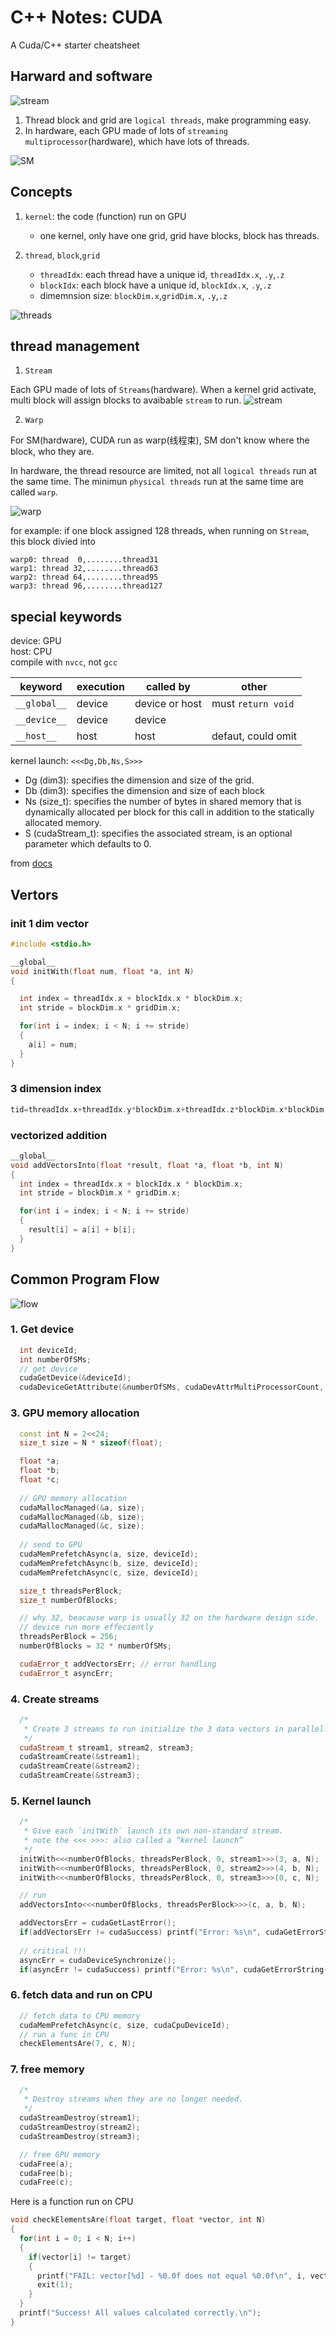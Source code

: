 # C++ Notes: CUDA



A Cuda/C++ starter cheatsheet

## Harward and software

![stream](/images/cuda/cuda-hardware.png)
1. Thread block and grid are `logical threads`, make programming easy.
2. In hardware, each GPU made of lots of `streaming multiprocessor`(hardware), which have lots of threads.

![SM](/images/cuda/cuda-SM.png)

## Concepts

1. `kernel`:  the code (function) run on GPU
    - one kernel, only have one grid, grid have blocks, block has threads. 

2. `thread`, `block`,`grid`
   - `threadIdx`: each thread have a unique id, `threadIdx.x`, `.y`,`.z`
   - `blockIdx`:  each block have a unique id,  `blockIdx.x`, `.y`,`.z`
   - dimemnsion size: `blockDim.x`,`gridDim.x`, `.y`,`.z`
 
![threads](/images/cuda/cuda-threadmapping.png)

## thread management

1.  `Stream` 

Each GPU made of lots of `Streams`(hardware). When a kernel grid activate, multi block will assign blocks to avaibable `stream` to run.
![stream](/images/cuda/cuda-streams.png)

2.  `Warp`

For SM(hardware), CUDA run as warp(线程束), SM don't know where the block, who they are.  

In hardware, the thread resource are limited, not all `logical threads` run at the same time. The minimun `physical threads` run at the same time are called `warp`. 

![warp](/images/cuda/cuda-warps.png)


for example: if one block assigned 128 threads, when running on `Stream`, this block divied into
```
warp0: thread  0,........thread31
warp1: thread 32,........thread63
warp2: thread 64,........thread95
warp3: thread 96,........thread127
```

## special keywords

device: GPU  
host: CPU  
compile with `nvcc`, not `gcc`

| keyword | execution | called by  | other |
| --- | --- | --- | --- |
| `__global__` | device | device or host | must `return void` |
| `__device__` | device | device |  | 
| `__host__`   | host   | host   | defaut, could omit |


kernel launch: `<<<Dg,Db,Ns,S>>>`

- Dg (dim3): specifies the dimension and size of the grid.
- Db (dim3): specifies the dimension and size of each block
- Ns (size_t): specifies the number of bytes in shared memory that is dynamically allocated per block for this call in addition to the statically allocated memory.
- S (cudaStream_t): specifies the associated stream, is an optional parameter which defaults to 0.
 
from [docs](https://docs.nvidia.com/cuda/cuda-c-programming-guide/#execution-configuration)


## Vertors

### init 1 dim vector

```cpp
#include <stdio.h>

__global__
void initWith(float num, float *a, int N)
{

  int index = threadIdx.x + blockIdx.x * blockDim.x;
  int stride = blockDim.x * gridDim.x;

  for(int i = index; i < N; i += stride)
  {
    a[i] = num;
  }
}
```

### 3 dimension index

```cpp
tid=threadIdx.x+threadIdx.y*blockDim.x+threadIdx.z*blockDim.x*blockDim.y
```

### vectorized addition

```cpp
__global__
void addVectorsInto(float *result, float *a, float *b, int N)
{
  int index = threadIdx.x + blockIdx.x * blockDim.x;
  int stride = blockDim.x * gridDim.x;

  for(int i = index; i < N; i += stride)
  {
    result[i] = a[i] + b[i];
  }
}
```

## Common Program Flow

![flow](/images/cuda/cuda-ProgramFlow.jpg)

### 1. Get device 

```cpp
  int deviceId;
  int numberOfSMs;
  // get device
  cudaGetDevice(&deviceId);
  cudaDeviceGetAttribute(&numberOfSMs, cudaDevAttrMultiProcessorCount, deviceId);
```

### 3. GPU memory allocation

```cpp
  const int N = 2<<24;
  size_t size = N * sizeof(float);

  float *a;
  float *b;
  float *c;
  
  // GPU memory allocation
  cudaMallocManaged(&a, size);
  cudaMallocManaged(&b, size);
  cudaMallocManaged(&c, size);
  
  // send to GPU
  cudaMemPrefetchAsync(a, size, deviceId);
  cudaMemPrefetchAsync(b, size, deviceId);
  cudaMemPrefetchAsync(c, size, deviceId);

  size_t threadsPerBlock;
  size_t numberOfBlocks;

  // why 32, beacause warp is usually 32 on the hardware design side.
  // device run more effeciently
  threadsPerBlock = 256;
  numberOfBlocks = 32 * numberOfSMs;

  cudaError_t addVectorsErr; // error handling
  cudaError_t asyncErr;
```

### 4. Create streams

```cpp
  /*
   * Create 3 streams to run initialize the 3 data vectors in parallel.
   */
  cudaStream_t stream1, stream2, stream3;
  cudaStreamCreate(&stream1);
  cudaStreamCreate(&stream2);
  cudaStreamCreate(&stream3);
```

### 5. Kernel launch

```cpp
  /*
   * Give each `initWith` launch its own non-standard stream.
   * note the <<< >>>: also called a “kernel launch”
   */
  initWith<<<numberOfBlocks, threadsPerBlock, 0, stream1>>>(3, a, N);
  initWith<<<numberOfBlocks, threadsPerBlock, 0, stream2>>>(4, b, N);
  initWith<<<numberOfBlocks, threadsPerBlock, 0, stream3>>>(0, c, N);

  // run
  addVectorsInto<<<numberOfBlocks, threadsPerBlock>>>(c, a, b, N);

  addVectorsErr = cudaGetLastError();
  if(addVectorsErr != cudaSuccess) printf("Error: %s\n", cudaGetErrorString(addVectorsErr));
  
  // critical !!!
  asyncErr = cudaDeviceSynchronize();
  if(asyncErr != cudaSuccess) printf("Error: %s\n", cudaGetErrorString(asyncErr));
```

### 6. fetch data and run on CPU

```cpp
  // fetch data to CPU memory
  cudaMemPrefetchAsync(c, size, cudaCpuDeviceId);
  // run a func in CPU
  checkElementsAre(7, c, N);
```

### 7. free memory

```cpp
  /*
   * Destroy streams when they are no longer needed.
   */
  cudaStreamDestroy(stream1);
  cudaStreamDestroy(stream2);
  cudaStreamDestroy(stream3);

  // free GPU memory
  cudaFree(a);
  cudaFree(b);
  cudaFree(c);
```

Here is a function run on CPU

```cpp
void checkElementsAre(float target, float *vector, int N)
{
  for(int i = 0; i < N; i++)
  {
    if(vector[i] != target)
    {
      printf("FAIL: vector[%d] - %0.0f does not equal %0.0f\n", i, vector[i], target);
      exit(1);
    }
  }
  printf("Success! All values calculated correctly.\n");
}
```
